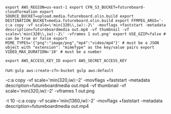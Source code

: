 `
export AWS_REGION=us-east-1
export CFN_S3_BUCKET=futureboard-cloudformation
export SOURCE_BUCKET=upload.media.futureboard.olin.build
export DESTINATION_BUCKET=media.futureboard.olin.build
export FFMPEG_ARGS='-c:a copy -vf scale=\'min(320\\,iw):-2\' -movflags +faststart -metadata description=futureboardmedia out.mp4 -vf thumbnail -vf scale=\'min(320\\,iw):-2\' -vframes 1 out.png'
export USE_GZIP=false # can be true or false
export MIME_TYPES='{"png":"image/png","mp4":"video/mp4"}' # must be a JSON object with "extension": "mimeType" as the key/value pairs
export VIDEO_MAX_DURATION='10' # must be a number
`

`export AWS_ACCESS_KEY_ID
export AWS_SECRET_ACCESS_KEY
`

run:
`gulp aws:create-cfn-bucket
gulp aws:default`


-c:a copy -vf scale='min(320\,iw):-2' -movflags +faststart -metadata description=futureboardmedia out.mp4 -vf thumbnail -vf scale='min(320\,iw):-2' -vframes 1 out.png

-t 10 -c:a copy -vf scale='min(1360\,iw):-2' -movflags +faststart -metadata description=futureboardmedia out.mp4
